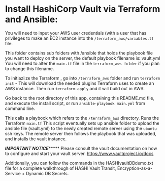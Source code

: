 # Install HashiCorp Vault via Terraform and Ansible:

You will need to input your AWS user credentials (with a user that has privileges to make an EC2 instance into the `/terraform_aws/variables.tf` file.

This folder contains sub folders with /ansible that holds the playbook file you want to deploy on the server, the default playbook filename is:  vault.yml
You will need to alter the `main.tf` file in the `terraform_aws folder` if you plan to change this filename.

To initiazlize the Terraform , go into `/terraform_aws`  folder and run `terraform init` -  This will download the needed plugins Terraform uses to create an AWS instance. Then run `terraform apply` and it will build out in AWS.

Go back to the root directory of this app, containing this README.md file, and execute the install script, or run `ansible-playbook main.yml` from command line.  

This calls a playbook which refers to the `/terraform_aws` directory.
Runs the Terraform `main.tf` 
This script eventually sets up ansible folder to upload the ansible file (vault.yml) to the newly created remote server using the `ubuntu` ssh keys.
The remote server then follows the playbook that was uploaded, and installs the vault instance.

*********IMPORTANT NOTICE**************
Please consult the vault documentation on how to configure and start your vault server.
https://www.vaultproject.io/docs

Additionally, you can follow the commands in the HASHIvaultDBdemo.txt file for a complete walkthrough of HASHI Vault Transit, Encryption-as-a-Service + Dynamic DB Secrets.

